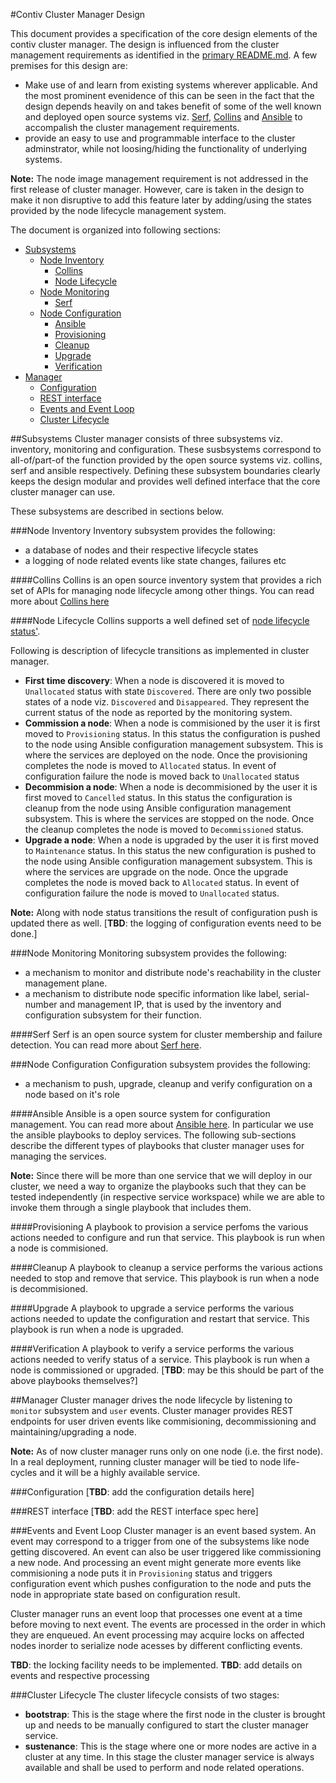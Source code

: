 #Contiv Cluster Manager Design

This document provides a specification of the core design elements of the contiv
cluster manager. The design is influenced from the cluster management requirements
as identified in the [primary README.md](../README.md). A few premises for this design are:
- Make use of and learn from existing systems wherever applicable. And the
most prominent evenidence of this can be seen in the fact that the design depends
heavily on and takes benefit of some of the well known and deployed open source
systems viz. [Serf](https://www.serfdom.io/), [Collins](http://tumblr.github.io/collins/index.html)
and [Ansible](http://www.ansible.com/) to accompalish the cluster management requirements.
- provide an easy to use and programmable interface to the cluster adminstrator, while
  not loosing/hiding the functionality of underlying systems.

**Note:** The node image management requirement is not addressed in the first release
of cluster manager. However, care is taken in the design to make it non disruptive to
add this feature later by adding/using the states provided by the node lifecycle management system.

The document is organized into following sections:

- [Subsystems](#subsystems)
  - [Node Inventory](#node-inventory)
    - [Collins](#collins)
    - [Node Lifecycle](#node-lifecycle)
  - [Node Monitoring](#node-monitoring)
    - [Serf](#serf)
  - [Node Configuration](#node-configuration)
    - [Ansible](#ansible)
    - [Provisioning](#provisioning)
    - [Cleanup](#cleanup)
    - [Upgrade](#upgrade)
    - [Verification](#verification)
- [Manager](#manager)
  - [Configuration](#configuration)
  - [REST interface](#rest-interface)
  - [Events and Event Loop](#events-and-event-loop)
  - [Cluster Lifecycle](#cluster-lifecycle)

##Subsystems
Cluster manager consists of three subsystems viz. inventory, monitoring and configuration.
These susbsystems correspond to all-of/part-of the function provided by the open source
systems viz. collins, serf and ansible respectively. Defining these subsystem boundaries
clearly keeps the design modular and provides well defined interface that the core cluster
manager can use.

These subsystems are described in sections below.

###Node Inventory
Inventory subsystem provides the following:
- a database of nodes and their respective lifecycle states
- a logging of node related events like state changes, failures etc

####Collins
Collins is an open source inventory system that provides a rich set of APIs for
managing node lifecycle among other things. You can read more about [Collins here](http://tumblr.github.io/collins/index.html)

####Node Lifecycle
Collins supports a well defined set of [node lifecycle status'](http://tumblr.github.io/collins/concepts.html#status%20&%20state). 

Following is description of lifecycle transitions as implemented in cluster manager.
- **First time discovery**: When a node is discovered it is moved to `Unallocated` status with state `Discovered`. There are only two possible states of a node viz. `Discovered` and `Disappeared`. They represent the current status of the node as reported by the monitoring system.
- **Commission a node**: When a node is commisioned by the user it is first moved to `Provisioning` status. In this status the configuration is pushed to the node using Ansible configuration management subsystem. This is where the services are deployed on the node. Once the provisioning completes the node is moved to `Allocated` status. In event of configuration failure the node is moved back to `Unallocated` status
- **Decommision a node**: When a node is decommisioned by the user it is first moved to `Cancelled` status. In this status the configuration is cleanup from the node using Ansible configuration management subsystem. This is where the services are stopped on the node. Once the cleanup completes the node is moved to `Decommissioned` status.
- **Upgrade a node**: When a node is upgraded by the user it is first moved to `Maintenance` status. In this status the new configuration is pushed to the node using Ansible configuration management subsystem. This is where the services are upgrade on the node. Once the upgrade completes the node is moved back to `Allocated` status. In event of configuration failure the node is moved to `Unallocated` status.

**Note:** Along with node status transitions the result of configuration push is updated there as well. [**TBD**: the logging of configuration events need to be done.]

###Node Monitoring
Monitoring subsystem provides the following:
- a mechanism to monitor and distribute node's reachability in the cluster management plane.
- a mechanism to distribute node specific information like label, serial-number and management IP,
  that is used by the inventory and configuration subsystem for their function.

####Serf
Serf is an open source system for cluster membership and failure detection. You can read more about [Serf here](https://www.serfdom.io/).

###Node Configuration
Configuration subsystem provides the following:
- a mechanism to push, upgrade, cleanup and verify configuration on a node based on it's role

####Ansible
Ansible is a open source system for configuration management. You can read more about [Ansible here](http://www.ansible.com/). In particular we use the ansible playbooks to deploy services. The following sub-sections describe the different types of playbooks that cluster manager uses for managing the services.

**Note:** Since there will be more than one service that we will deploy in our cluster, we need a way to organize the playbooks such that they can be tested independently (in respective service workspace) while we are able to invoke them through a single playbook that includes them.

####Provisioning
A playbook to provision a service perfoms the various actions needed to configure and run that service. This playbook is run when a node is commisioned.

####Cleanup
A playbook to cleanup a service performs the various actions needed to stop and remove that service. This playbook is run when a node is decommisioned.

####Upgrade
A playbook to upgrade a service performs the various actions needed to update the configuration and restart that service. This playbook is run when a node is upgraded.

####Verification
A playbook to verify a service performs the various actions needed to verify status of a service. This playbook is run when a node is commissioned or upgraded. [**TBD**: may be this should be part of the above playbooks themselves?]

##Manager
Cluster manager drives the node lifecycle by listening to `monitor` subsystem and `user` events. Cluster manager provides REST endpoints for user driven events like commisioning, decommissioning and maintaining/upgrading a node.

**Note:** As of now cluster manager runs only on one node (i.e. the first node). In a real deployment, running cluster manager will be tied to node life-cycles and it will be a highly available service.

###Configuration
[**TBD**: add the configuration details here]

###REST interface
[**TBD**: add the REST interface spec here]

###Events and Event Loop
Cluster manager is an event based system. An event may correspond to a trigger from one of the subsystems like node getting discovered. An event can also be user triggered like commissioning a new node. And processing an event might generate more events like commisioning a node puts it in `Provisioning` status and triggers configuration event which pushes configuration to the node and puts the node in appropriate state based on configuration result.

Cluster manager runs an event loop that processes one event at a time before moving to next event. The events are processed in the order in which they are enqueued. An event processing may acquire locks on affected nodes inorder to serialize node acesses by different conflicting events.

**TBD**: the locking facility needs to be implemented.
**TBD**: add details on events and respective processing

###Cluster Lifecycle
The cluster lifecycle consists of two stages:
- **bootstrap**: This is the stage where the first node in the cluster is brought up and needs to be manually configured to start the cluster manager service.
- **sustenance**: This is the stage where one or more nodes are active in a cluster at any time. In this stage the cluster manager service is always available and shall be used to perform and node related operations.
